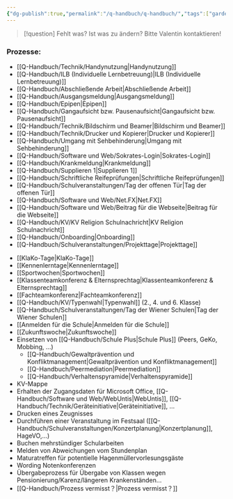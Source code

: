 ```yaml
---
{"dg-publish":true,"permalink":"/q-handbuch/q-handbuch/","tags":["gardenEntry"]}
---
```


> [!question] Fehlt was? Ist was zu ändern?
Bitte Valentin kontaktieren!
### Prozesse:
* [[Q-Handbuch/Technik/Handynutzung\|Handynutzung]]
* [[Q-Handbuch/ILB (Individuelle Lernbetreuung)\|ILB (Individuelle Lernbetreuung)]]
* [[Q-Handbuch/Abschließende Arbeit\|Abschließende Arbeit]]
* [[Q-Handbuch/Ausgangsmeldung\|Ausgangsmeldung]]
* [[Q-Handbuch/Epipen\|Epipen]]
* [[Q-Handbuch/Gangaufsicht bzw. Pausenaufsicht\|Gangaufsicht bzw. Pausenaufsicht]]
* [[Q-Handbuch/Technik/Bildschirm und Beamer\|Bildschirm und Beamer]]
* [[Q-Handbuch/Technik/Drucker und Kopierer\|Drucker und Kopierer]]
* [[Q-Handbuch/Umgang mit Sehbehinderung\|Umgang mit Sehbehinderung]]
* [[Q-Handbuch/Software und Web/Sokrates-Login\|Sokrates-Login]]
* [[Q-Handbuch/Krankmeldung\|Krankmeldung]]
* [[Q-Handbuch/Supplieren 1\|Supplieren 1]]
* [[Q-Handbuch/Schriftliche Reifeprüfungen\|Schriftliche Reifeprüfungen]]
* [[Q-Handbuch/Schulveranstaltungen/Tag der offenen Tür\|Tag der offenen Tür]] 
* [[Q-Handbuch/Software und Web/Net.FX\|Net.FX]]
* [[Q-Handbuch/Software und Web/Beitrag für die Webseite\|Beitrag für die Webseite]]
* [[Q-Handbuch/KV/KV Religion Schulnachricht\|KV Religion Schulnachricht]]
* [[Q-Handbuch/Onboarding\|Onboarding]]
* [[Q-Handbuch/Schulveranstaltungen/Projekttage\|Projekttage]]
- [[KlaKo-Tage\|KlaKo-Tage]]
- [[Kennenlerntage\|Kennenlerntage]]
- [[Sportwochen\|Sportwochen]]
- [[Klassenteamkonferenz & Elternsprechtag\|Klassenteamkonferenz & Elternsprechtag]]
- [[Fachteamkonferenz\|Fachteamkonferenz]]
- [[Q-Handbuch/KV/Typenwahl\|Typenwahl]] (2., 4. und 6. Klasse)
- [[Q-Handbuch/Schulveranstaltungen/Tag der Wiener Schulen\|Tag der Wiener Schulen]]
- [[Anmelden für die Schule\|Anmelden für die Schule]]
- [[Zukunftswoche\|Zukunftswoche]]
- Einsetzen von [[Q-Handbuch/Schule Plus\|Schule Plus]] (Peers, GeKo, Mobbing, ...)
	- [[Q-Handbuch/Gewaltprävention und Konfliktmanagement\|Gewaltprävention und Konfliktmanagement]]
	- [[Q-Handbuch/Peermediation\|Peermediation]]
	- [[Q-Handbuch/Verhaltenspyramide\|Verhaltenspyramide]]
- KV-Mappe
- Erhalten der Zugangsdaten für Microsoft Office, [[Q-Handbuch/Software und Web/WebUntis\|WebUntis]], [[Q-Handbuch/Technik/Geräteinitiative\|Geräteinitiative]], ...
- Drucken eines Zeugnisses
- Durchführen einer Veranstaltung im Festsaal ([[Q-Handbuch/Schulveranstaltungen/Konzertplanung\|Konzertplanung]], HageVO,...)
- Buchen mehrstündiger Schularbeiten
- Melden von Abweichungen vom Stundenplan
- Maturatreffen für potentielle Hagenmüllervorlesungsgäste
- Wording Notenkonferenzen
- Übergabeprozess für Übergabe von Klassen wegen Pensionierung/Karenz/längeren Krankenständen…
- [[Q-Handbuch/Prozess vermisst？\|Prozess vermisst？]]